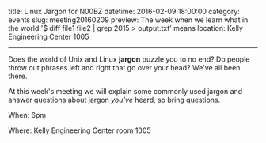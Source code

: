 title: Linux Jargon for N00BZ
datetime: 2016-02-09 18:00:00
category: events
slug: meeting20160209
preview: The week when we learn what in the world '$ diff file1 file2 | grep 2015 > output.txt' means
location: Kelly Engineering Center 1005

---

Does the world of Unix and Linux **jargon** puzzle you to no end? Do people
throw out phrases left and right that go over your head? We've all been there.

At this week's meeting we will explain some commonly used jargon and answer
questions about jargon *you've* heard, so bring questions.

When: 6pm

Where: Kelly Engineering Center room 1005
